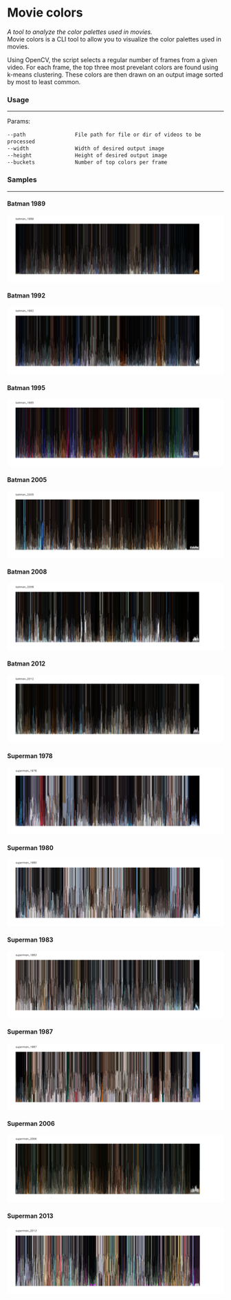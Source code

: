 # Movie colors
*A tool to analyze the color palettes used in movies.*  
Movie colors is a CLI tool to allow you to visualize the color palettes used in movies.

Using OpenCV, the script selects a regular number of frames from a given video. For each frame, the top three most prevelant colors are found using k-means clustering. These colors are then drawn on an output image sorted by most to least common.

### Usage
---

Params:  
```
--path                File path for file or dir of videos to be processed
--width               Width of desired output image
--height              Height of desired output image
--buckets             Number of top colors per frame
```

### Samples
---
#### Batman 1989
![](https://raw.githubusercontent.com/mark-yoon/movie_colors/master/samples/batman/processed_batman_1989.jpg)

#### Batman 1992
![](https://raw.githubusercontent.com/mark-yoon/movie_colors/master/samples/batman/processed_batman_1992.jpg)

#### Batman 1995
![](https://raw.githubusercontent.com/mark-yoon/movie_colors/master/samples/batman/processed_batman_1995.jpg)

#### Batman 2005
![](https://raw.githubusercontent.com/mark-yoon/movie_colors/master/samples/batman/processed_batman_2005.jpg)

#### Batman 2008
![](https://raw.githubusercontent.com/mark-yoon/movie_colors/master/samples/batman/processed_batman_2008.jpg)

#### Batman 2012
![](https://raw.githubusercontent.com/mark-yoon/movie_colors/master/samples/batman/processed_batman_2012.jpg)

#### Superman 1978
![](https://raw.githubusercontent.com/mark-yoon/movie_colors/master/samples/superman/processed_superman_1978.jpg)

#### Superman 1980
![](https://raw.githubusercontent.com/mark-yoon/movie_colors/master/samples/superman/processed_superman_1980.jpg)

#### Superman 1983
![](https://raw.githubusercontent.com/mark-yoon/movie_colors/master/samples/superman/processed_superman_1983.jpg)

#### Superman 1987
![](https://raw.githubusercontent.com/mark-yoon/movie_colors/master/samples/superman/processed_superman_1987.jpg)

#### Superman 2006
![](https://raw.githubusercontent.com/mark-yoon/movie_colors/master/samples/superman/processed_superman_2006.jpg)

#### Superman 2013
![](https://raw.githubusercontent.com/mark-yoon/movie_colors/master/samples/superman/processed_superman_2013.jpg)
